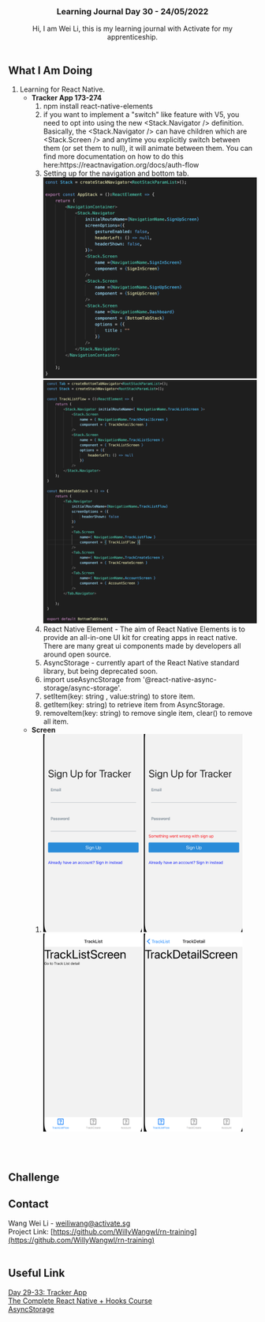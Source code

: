 <br />
<div align="center">

  <h3 align="center">Learning Journal Day 30 - 24/05/2022</h3>

  <p align="center">
    Hi, I am Wei Li, this is my learning journal with Activate for my apprenticeship. 
    <br /><br />
  </p>
</div>
<!-- What I Am Doing -->

## What I Am Doing

<oL>
  <li>    
    Learning for React Native.<br />
    <ul>
        <li>
            <b>Tracker App 173-274</b> <br />
             <ol>
                <li>npm install react-native-elements</li>
                <li>if you want to implement a "switch" like feature with V5, you need to opt into using the new &#60;Stack.Navigator /&#62; definition. Basically, the &#60;Stack.Navigator /&#62; can have children which are &#60;Stack.Screen /&#62; and anytime you explicitly switch between them (or set them to null), it will animate between them. You can find more documentation on how to do this here:https://reactnavigation.org/docs/auth-flow</li>
                <li>Setting up for the navigation and bottom tab.<br />
                <img src="../img/May/24/05.png" width="800"/>
                <img src="../img/May/24/06.png" width="800"/>
                </li>
                <li>React Native Element - The aim of React Native Elements is to provide an all-in-one UI kit for creating apps in react native. There are many great ui components made by developers all around open source.</li>
                <li>AsyncStorage - currently apart of the React Native standard library, but being deprecated soon.</li>
                <li>import  useAsyncStorage  from '@react-native-async-storage/async-storage'.</li>
                <li>setItem(key: string , value:string) to store item.</li>
                <li>getItem(key: string) to retrieve item from AsyncStorage. </li>
                <li>removeItem(key: string) to remove single item, clear() to remove all item.</li>
            </ol>
        </li>
        <li>
            <b>Screen</b> <br />
             <ol>
                <li>
                    <img src="../img/May/24/01.png" width="200"/>
                    <img src="../img/May/24/02.png" width="200"/>
                    <img src="../img/May/24/03.png" width="200"/>
                    <img src="../img/May/24/04.png" width="200"/>
                </li>
            </ol>
        </li>
    </ul>
    </li>
</ol>
<br /><br />

<!-- Challenge -->

## Challenge

<!-- CONTACT -->

## Contact

Wang Wei Li - weiliwang@activate.sg<br />
Project Link: [https://github.com/WillyWangwl/rn-training](https://github.com/WillyWangwl/rn-training)
<br /><br />

<!-- Useful Link -->

## Useful Link

[Day 29-33: Tracker App](https://docs.google.com/document/d/1SKVpyDNItn_xRy_r2KFmNUKJ45IbYLMUYIao6mBLsSI/edit#heading=h.ufcujsb6qedn)<br />
[The Complete React Native + Hooks Course](https://www.udemy.com/course/the-complete-react-native-and-redux-course/learn/lecture/15707662#overview)<br />
[AsyncStorage](https://reactnative.dev/docs/asyncstorage)<br />
[]()<br />
[]()<br />
